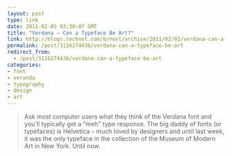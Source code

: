 ```yaml
---
layout: post
type: link
date: 2011-02-05 03:30:07 GMT
title: "Verdana – Can a Typeface Be Art?"
link: http://blogs.technet.com/b/next/archive/2011/02/02/verdana-can-a-typeface-be-art.aspx
permalink: /post/3116274436/verdana-can-a-typeface-be-art
redirect_from: 
  - /post/3116274436/verdana-can-a-typeface-be-art
categories:
- font
- veranda
- typography
- design
- art
---
```

<blockquote>Ask most computer users what they think of the Verdana font and you'll typically get a "meh" type response. The big daddy of fonts (or typefaces) is Helvetica – much loved by designers and until last week, it was the only typeface in the collection of the Museum of Modern Art in New York. Until now.</blockquote>